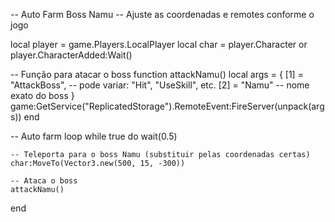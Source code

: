 -- Auto Farm Boss Namu
-- Ajuste as coordenadas e remotes conforme o jogo

local player = game.Players.LocalPlayer
local char = player.Character or player.CharacterAdded:Wait()

-- Função para atacar o boss
function attackNamu()
    local args = {
        [1] = "AttackBoss", -- pode variar: "Hit", "UseSkill", etc.
        [2] = "Namu" -- nome exato do boss
    }
    game:GetService("ReplicatedStorage").RemoteEvent:FireServer(unpack(args))
end

-- Auto farm loop
while true do
    wait(0.5)
    
    -- Teleporta para o boss Namu (substituir pelas coordenadas certas)
    char:MoveTo(Vector3.new(500, 15, -300))
    
    -- Ataca o boss
    attackNamu()
end
